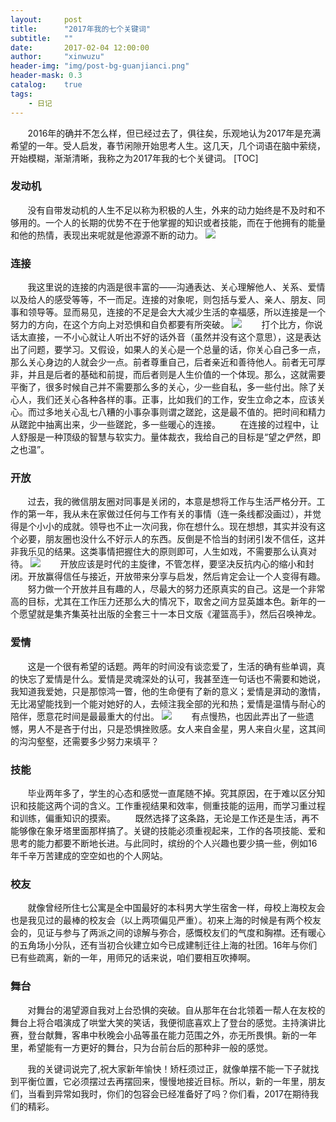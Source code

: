 ```yaml
---
layout:     post
title:      "2017年我的七个关键词"
subtitle:   ""
date:       2017-02-04 12:00:00
author:     "xinwuzu"
header-img: "img/post-bg-guanjianci.png"
header-mask: 0.3
catalog:    true
tags:
    - 日记
---
```


&#160; &#160; &#160; &#160;2016年的确并不怎么样，但已经过去了，俱往矣，乐观地认为2017年是充满希望的一年。受人启发，春节闲隙开始思考人生。这几天，几个词语在脑中萦绕，开始模糊，渐渐清晰，我称之为2017年我的七个关键词。
[TOC]

###	发动机
&#160; &#160; &#160; &#160;没有自带发动机的人生不足以称为积极的人生，外来的动力始终是不及时和不够用的。一个人的长期的优势不在于他掌握的知识或者技能，而在于他拥有的能量和他的热情，表现出来呢就是他源源不断的动力。
![](http://7xqi68.com1.z0.glb.clouddn.com/2017-01.jpg)

###	连接
&#160; &#160; &#160; &#160;我这里说的连接的内涵是很丰富的——沟通表达、关心理解他人、关系、爱情以及给人的感受等等，不一而足。连接的对象呢，则包括与爱人、亲人、朋友、同事和领导等。显而易见，连接的不足是会大大减少生活的幸福感，所以连接是一个努力的方向，在这个方向上对恐惧和自负都要有所突破。
![](http://7xqi68.com1.z0.glb.clouddn.com/2017-02.jpg)
&#160; &#160; &#160; &#160;打个比方，你说话太直接，一不小心就让人听出不好的话外音（虽然并没有这个意思），这是表达出了问题，要学习。又假设，如果人的关心是一个总量的话，你关心自己多一点，那么关心身边的人就会少一点。前者尊重自己，后者亲近和善待他人。前者无可厚非，并且是后者的基础和前提，而后者则是人生价值的一个体现。那么，这就需要平衡了，很多时候自己并不需要那么多的关心，少一些自私，多一些付出。除了关心人，我们还关心各种各样的事。正事，比如我们的工作，安生立命之本，应该关心。而过多地关心乱七八糟的小事杂事则谓之蹉跎，这是最不值的。把时间和精力从蹉跎中抽离出来，少一些蹉跎，多一些暖心的连接。
&#160; &#160; &#160; &#160;在连接的过程中，让人舒服是一种顶级的智慧与软实力。量体裁衣，我给自己的目标是“望之俨然，即之也温”。

###	开放
&#160; &#160; &#160; &#160;过去，我的微信朋友圈对同事是关闭的，本意是想将工作与生活严格分开。工作的第一年，我从未在家做过任何与工作有关的事情（连一条线都没画过），并觉得是个小小的成就。领导也不止一次问我，你在想什么。现在想想，其实并没有这个必要，朋友圈也没什么不好示人的东西。反倒是不恰当的封闭引发不信任，这并非我乐见的结果。这类事情把握住大的原则即可，人生如戏，不需要那么认真对待。
![](http://7xqi68.com1.z0.glb.clouddn.com/2017-04.jpg)
&#160; &#160; &#160; &#160;开放应该是时代的主旋律，不管怎样，要坚决反抗内心的缩小和封闭。开放赢得信任与接近，开放带来分享与启发，然后肯定会让一个人变得有趣。
&#160; &#160; &#160; &#160;努力做一个开放并且有趣的人，尽最大的努力还原真实的自己。这是一个非常高的目标，尤其在工作压力还那么大的情况下，取舍之间方显英雄本色。新年的一个愿望就是集齐集英社出版的全套三十一本日文版《灌篮高手》，然后召唤神龙。

###	爱情
&#160; &#160; &#160; &#160;这是一个很有希望的话题。两年的时间没有谈恋爱了，生活的确有些单调，真的快忘了爱情是什么。爱情是灵魂深处的认可，我甚至连一句话也不需要和她说，我知道我爱她，只是那惊鸿一瞥，他的生命便有了新的意义；爱情是湃动的激情，无比渴望能找到一个能对她好的人，去倾注我全部的光和热；爱情是温情与耐心的陪伴，愿意花时间是最最重大的付出。
![](http://7xqi68.com1.z0.glb.clouddn.com/2017-03.jpg)
&#160; &#160; &#160; &#160;有点慢热，也因此弄出了一些遗憾，男人不是吝于付出，只是恐惧挫败感。女人来自金星，男人来自火星，这其间的沟沟壑壑，还需要多少努力来填平？

###	技能
&#160; &#160; &#160; &#160;毕业两年多了，学生的心态和感觉一直尾随不掉。究其原因，在于难以区分知识和技能这两个词的含义。工作重视结果和效率，侧重技能的运用，而学习重过程和训练，偏重知识的摸索。
&#160; &#160; &#160; &#160;既然选择了这条路，无论是工作还是生活，再不能够像在象牙塔里面那样搞了。关键的技能必须重视起来，工作的各项技能、爱和思考的能力都要不断地长进。与此同时，缤纷的个人兴趣也要少搞一些，例如16年千辛万苦建成的空空如也的个人网站。

###	校友
&#160; &#160; &#160; &#160;就像曾经所住七公寓是全中国最好的本科男大学生宿舍一样，母校上海校友会也是我见过的最棒的校友会（以上两项偏见严重）。初来上海的时候是有两个校友会的，见证与参与了两派之间的谅解与弥合，感慨校友们的气度和胸襟。还有暖心的五角场小分队，还有当初合伙建立如今已成建制迁往上海的社团。16年与你们已有些疏离，新的一年，用师兄的话来说，咱们要相互吹捧啊。

###	舞台
&#160; &#160; &#160; &#160;对舞台的渴望源自我对上台恐惧的突破。自从那年在台北领着一帮人在友校的舞台上将合唱演成了哄堂大笑的笑话，我便彻底喜欢上了登台的感觉。主持演讲比赛，登台献舞，客串中秋晚会小品等虽在能力范围之外，亦无所畏惧。新的一年里，希望能有一方更好的舞台，只为台前台后的那种非一般的感觉。

&#160; &#160; &#160; &#160;我的关键词说完了,祝大家新年愉快！矫枉须过正，就像单摆不能一下子就找到平衡位置，它必须摆过去再摆回来，慢慢地接近目标。所以，新的一年里，朋友们，当看到异常如我时，你们的包容会已经准备好了吗？你们看，2017在期待我们的精彩。
